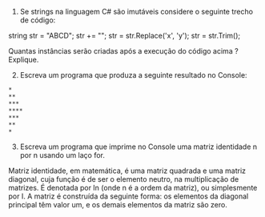 1. Se strings na linguagem C# são imutáveis considere o seguinte trecho de código:

string str = "ABCD";
str += "";
str = str.Replace('x', 'y');
str = str.Trim();
 

Quantas instâncias serão criadas após a execução do código acima ? Explique.

2. Escreva um programa que produza a seguinte resultado no Console:

``` 
*
**
***
****
***
**
*
```


3. Escreva um programa que imprime no Console uma matriz identidade n por n usando um laço for.


Matriz identidade, em matemática, é uma matriz quadrada e uma matriz diagonal, cuja função é de ser o elemento neutro, na multiplicação de matrizes. É denotada por In (onde n é a ordem da matriz), ou simplesmente por I. A matriz é construída da seguinte forma: os elementos da diagonal principal têm valor um, e os demais elementos da matriz são zero.


